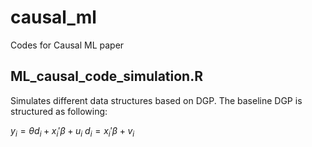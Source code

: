 # causal_ml
Codes for Causal ML paper 

## ML_causal_code_simulation.R 

Simulates different data structures based on DGP. The baseline DGP is structured as following:

$`y_i=\theta d_i+x_i' \beta + u_i`$
$`d_i=x_i' \beta + v_i`$



